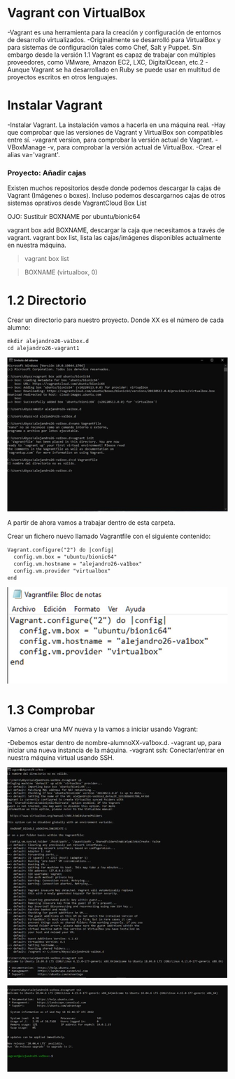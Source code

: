 # Vagrant con VirtualBox

-Vagrant es una herramienta para la creación y configuración de entornos de desarrollo virtualizados.
-Originalmente se desarrolló para VirtualBox y para sistemas de configuración tales como Chef, Salt y Puppet. Sin embargo desde la versión 1.1 Vagrant es capaz de trabajar con múltiples proveedores, como VMware, Amazon EC2, LXC, DigitalOcean, etc.2
-Aunque Vagrant se ha desarrollado en Ruby se puede usar en multitud de proyectos escritos en otros lenguajes.

# Instalar Vagrant

-Instalar Vagrant. La instalación vamos a hacerla en una máquina real.
-Hay que comprobar que las versiones de Vagrant y VirtualBox son compatibles entre sí.
-vagrant version, para comprobar la versión actual de Vagrant.
-VBoxManage -v, para comprobar la versión actual de VirtualBox.
-Crear el alias va='vagrant'.

### Proyecto: Añadir cajas

Existen muchos repositorios desde donde podemos descargar la cajas de Vagrant (Imágenes o boxes). Incluso podemos descargarnos cajas de otros sistemas oprativos desde VagrantCloud Box List

OJO: Sustituir BOXNAME por ubuntu/bionic64

vagrant box add BOXNAME, descargar la caja que necesitamos a través de vagrant.
vagrant box list, lista las cajas/imágenes disponibles actualmente en nuestra máquina.

> vagrant box list

> BOXNAME (virtualbox, 0)

# 1.2 Directorio

Crear un directorio para nuestro proyecto. Donde XX es el número de cada alumno:

~~~
mkdir alejandro26-va1box.d
cd alejandro26-vagrant1
~~~

![alt text](https://github.com/AbyssC1/idp2122-alejandro/blob/main/Imagenes/T6%20P2/Mediana/1%20Configuracion%20vagrant%20maquina%20real%20(Mediana).jpg)

A partir de ahora vamos a trabajar dentro de esta carpeta.

Crear un fichero nuevo llamado Vagrantfile con el siguiente contenido:

~~~
Vagrant.configure("2") do |config|
  config.vm.box = "ubuntu/bionic64"
  config.vm.hostname = "alejandro26-va1box"
  config.vm.provider "virtualbox"
end
~~~

![alt text](https://github.com/AbyssC1/idp2122-alejandro/blob/main/Imagenes/T6%20P2/Mediana/2%20Configuracion%20Vagrand%20(Mediana).jpg)

# 1.3 Comprobar

Vamos a crear una MV nueva y la vamos a iniciar usando Vagrant:

-Debemos estar dentro de nombre-alumnoXX-va1box.d.
-vagrant up, para iniciar una nueva instancia de la máquina.
-vagrant ssh: Conectar/entrar en nuestra máquina virtual usando SSH.

![alt text](https://github.com/AbyssC1/idp2122-alejandro/blob/main/Imagenes/T6%20P2/Mediana/3%20Vagrant%20up%20(Mediana).jpg)

![alt text](https://github.com/AbyssC1/idp2122-alejandro/blob/main/Imagenes/T6%20P2/Mediana/4%20Vagrant%20ssh%20(Mediana).jpg)
